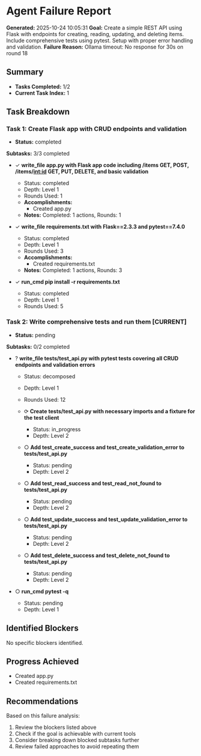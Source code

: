 # Agent Failure Report

**Generated:** 2025-10-24 10:05:31
**Goal:** Create a simple REST API using Flask with endpoints for creating, reading, updating, and deleting items. Include comprehensive tests using pytest. Setup with proper error handling and validation.
**Failure Reason:** Ollama timeout: No response for 30s on round 18

## Summary

- **Tasks Completed:** 1/2
- **Current Task Index:** 1

## Task Breakdown

### Task 1: Create Flask app with CRUD endpoints and validation 

- **Status:** completed

**Subtasks:** 3/3 completed

- ✓ **write_file app.py with Flask app code including /items GET, POST, /items/<int:id> GET, PUT, DELETE, and basic validation**
  - Status: completed
  - Depth: Level 1
  - Rounds Used: 1
  - **Accomplishments:**
    - Created app.py
  - **Notes:** Completed: 1 actions, Rounds: 1

- ✓ **write_file requirements.txt with Flask==2.3.3 and pytest==7.4.0**
  - Status: completed
  - Depth: Level 1
  - Rounds Used: 3
  - **Accomplishments:**
    - Created requirements.txt
  - **Notes:** Completed: 1 actions, Rounds: 3

- ✓ **run_cmd pip install -r requirements.txt**
  - Status: completed
  - Depth: Level 1
  - Rounds Used: 5


### Task 2: Write comprehensive tests and run them **[CURRENT]**

- **Status:** pending

**Subtasks:** 0/2 completed

- ? **write_file tests/test_api.py with pytest tests covering all CRUD endpoints and validation errors**
  - Status: decomposed
  - Depth: Level 1
  - Rounds Used: 12

  - ⟳ **Create tests/test_api.py with necessary imports and a fixture for the test client**
    - Status: in_progress
    - Depth: Level 2

  - ○ **Add test_create_success and test_create_validation_error to tests/test_api.py**
    - Status: pending
    - Depth: Level 2

  - ○ **Add test_read_success and test_read_not_found to tests/test_api.py**
    - Status: pending
    - Depth: Level 2

  - ○ **Add test_update_success and test_update_validation_error to tests/test_api.py**
    - Status: pending
    - Depth: Level 2

  - ○ **Add test_delete_success and test_delete_not_found to tests/test_api.py**
    - Status: pending
    - Depth: Level 2

- ○ **run_cmd pytest -q**
  - Status: pending
  - Depth: Level 1


## Identified Blockers

No specific blockers identified.

## Progress Achieved

- Created app.py
- Created requirements.txt

## Recommendations

Based on this failure analysis:
1. Review the blockers listed above
2. Check if the goal is achievable with current tools
3. Consider breaking down blocked subtasks further
4. Review failed approaches to avoid repeating them
